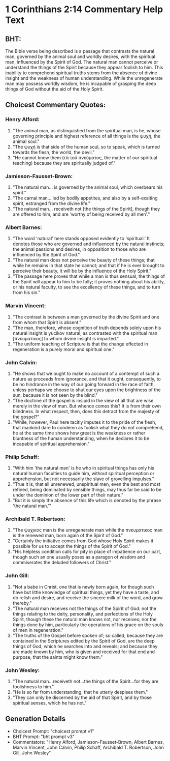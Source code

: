 # 1 Corinthians 2:14 Commentary Help Text

## BHT:
The Bible verse being described is a passage that contrasts the natural man, governed by the animal soul and worldly desires, with the spiritual man, influenced by the Spirit of God. The natural man cannot perceive or understand the things of the Spirit because they appear foolish to him. This inability to comprehend spiritual truths stems from the absence of divine insight and the weakness of human understanding. While the unregenerate man may possess worldly wisdom, he is incapable of grasping the deep things of God without the aid of the Holy Spirit.

## Choicest Commentary Quotes:
### Henry Alford:
1. "The animal man, as distinguished from the spiritual man, is he, whose governing principle and highest reference of all things is the ψυχή, the animal soul."
2. "The ψυχή is that side of the human soul, so to speak, which is turned towards the flesh, the world, the devil."
3. "He cannot know them (τὰ τοῦ πνεύματος, the matter of our spiritual teaching) because they are spiritually judged of."

### Jamieson-Fausset-Brown:
1. "The natural man... is governed by the animal soul, which overbears his spirit." 
2. "The carnal man... led by bodily appetites, and also by a self-exalting spirit, estranged from the divine life." 
3. "The natural man... receiveth not [the things of the Spirit], though they are offered to him, and are 'worthy of being received by all men'."

### Albert Barnes:
1. "The word 'natural' here stands opposed evidently to 'spiritual.' It denotes those who are governed and influenced by the natural instincts; the animal passions and desires, in opposition to those who are influenced by the Spirit of God."
2. "The natural man does not perceive the beauty of these things; that while he remains in that state he cannot; and that if he is ever brought to perceive their beauty, it will be by the influence of the Holy Spirit."
3. "The passage here proves that while a man is thus sensual, the things of the Spirit will appear to him to be folly; it proves nothing about his ability, or his natural faculty, to see the excellency of these things, and to turn from his sin."

### Marvin Vincent:
1. "The contrast is between a man governed by the divine Spirit and one from whom that Spirit is absent."
2. "The man, therefore, whose cognition of truth depends solely upon his natural insight is yucikov natural, as contrasted with the spiritual man [πνευματικος] to whom divine insight is imparted."
3. "The uniform teaching of Scripture is that the change effected in regeneration is a purely moral and spiritual one."

### John Calvin:
1. "He shows that we ought to make no account of a contempt of such a nature as proceeds from ignorance, and that it ought, consequently, to be no hindrance in the way of our going forward in the race of faith, unless perhaps we choose to shut our eyes upon the brightness of the sun, because it is not seen by the blind."
2. "The doctrine of the gospel is insipid in the view of all that are wise merely in the view of man. But whence comes this? It is from their own blindness. In what respect, then, does this detract from the majesty of the gospel?"
3. "While, however, Paul here tacitly imputes it to the pride of the flesh, that mankind dare to condemn as foolish what they do not comprehend, he at the same time shows how great is the weakness or rather bluntness of the human understanding, when he declares it to be incapable of spiritual apprehension."

### Philip Schaff:
1. "With him 'the natural man' is he who in spiritual things has only his natural human faculties to guide him, without spiritual perception or apprehension, but not necessarily the slave of grovelling impulses."
2. "True it is, that all unrenewed, unspiritual men, even the best and most refined, being dominated by sensible things, may thus far be said to be under the dominion of the lower part of their nature."
3. "But it is simply the absence of this life which is denoted by the phrase 'the natural man.'"

### Archibald T. Robertson:
1. "The ψυχικος man is the unregenerate man while the πνευματικος man is the renewed man, born again of the Spirit of God." 
2. "Certainly the initiative comes from God whose Holy Spirit makes it possible for us to accept the things of the Spirit of God." 
3. "His helpless condition calls for pity in place of impatience on our part, though such an one usually poses as a paragon of wisdom and commiserates the deluded followers of Christ."

### John Gill:
1. "Not a babe in Christ, one that is newly born again, for though such have but little knowledge of spiritual things, yet they have a taste, and do relish and desire, and receive the sincere milk of the word, and grow thereby."
2. "The natural man receives not the things of the Spirit of God: not the things relating to the deity, personality, and perfections of the Holy Spirit, though these the natural man knows not, nor receives; nor the things done by him, particularly the operations of his grace on the souls of men in regeneration."
3. "The truths of the Gospel before spoken of; so called, because they are contained in the Scriptures edited by the Spirit of God, are the deep things of God, which he searches into and reveals; and because they are made known by him, who is given and received for that end and purpose, that the saints might know them."

### John Wesley:
1. "The natural man...receiveth not...the things of the Spirit...for they are foolishness to him." 
2. "He is so far from understanding, that he utterly despises them." 
3. "They can only be discerned by the aid of that Spirit, and by those spiritual senses, which he has not."


## Generation Details
- Choicest Prompt: "choicest prompt v1"
- BHT Prompt: "bht prompt v3"
- Commentators: "Henry Alford, Jamieson-Fausset-Brown, Albert Barnes, Marvin Vincent, John Calvin, Philip Schaff, Archibald T. Robertson, John Gill, John Wesley"
